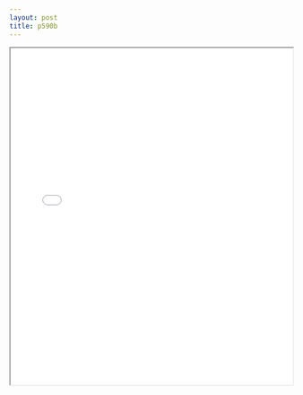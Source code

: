 ```yaml
---
layout: post
title: p590b
---
```


<div class="pdf-container">
<iframe src="/assets/pdfs/p590b.pdf" height="600" width="100%" allowFullScreen="true"></iframe>
</div>

